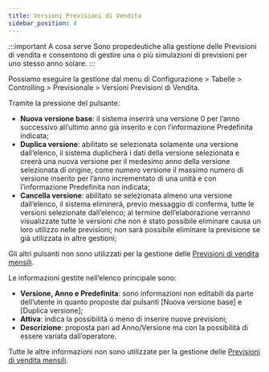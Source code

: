 ```yaml
---
title: Versioni Previsioni di Vendita
sidebar_position: 4
---
```


:::important A cosa serve
Sono propedeutiche alla gestione delle Previsioni di vendita e consentono di gestire una o più simulazioni di previsioni per uno stesso anno solare.
:::

Possiamo eseguire la gestione dal menu di Configurazione > Tabelle > Controlling > Previsionale > Versioni Previsioni di Vendita. 

Tramite la pressione del pulsante:

- **Nuova versione base**: il sistema inserirà una versione 0 per l’anno successivo all’ultimo anno già inserito e con l’informazione Predefinita indicata;
- **Duplica versione**: abilitato se selezionata solamente una versione dall’elenco, il sistema duplicherà i dati della versione selezionata e creerà una nuova versione per il medesimo anno della versione selezionata di origine, come numero versione il massimo numero di versione inserito per l’anno incrementato di una unità e con l’informazione Predefinita non indicata;
- **Cancella versione**: abilitato se selezionata almeno una versione dall’elenco, il sistema eliminerà, previo messaggio di conferma, tutte le versioni selezionate dall’elenco; al termine dell’elaborazione verranno visualizzate tutte le versioni che non è stato possibile eliminare causa un loro utilizzo nelle previsioni; non sarà possibile eliminare la previsione se già utilizzata in altre gestioni;

Gli altri pulsanti non sono utilizzati per la gestione delle [Previsioni di vendita mensili](/docs/controlling/sales-forecast/monthly-sales-forecust).

Le informazioni gestite nell’elenco principale sono:

- **Versione, Anno e Predefinita**: sono informazioni non editabili da parte dell’utente in quanto proposte dai pulsanti [Nuova versione base] e [Duplica versione];
- **Attiva**: indica la possibilità o meno di inserire nuove previsioni;
- **Descrizione**: proposta pari ad Anno/Versione ma con la possibilità di essere variata dall’operatore.

Tutte le altre informazioni non sono utilizzate per la gestione delle [Previsioni di vendita mensili](/docs/controlling/sales-forecast/monthly-sales-forecust).
